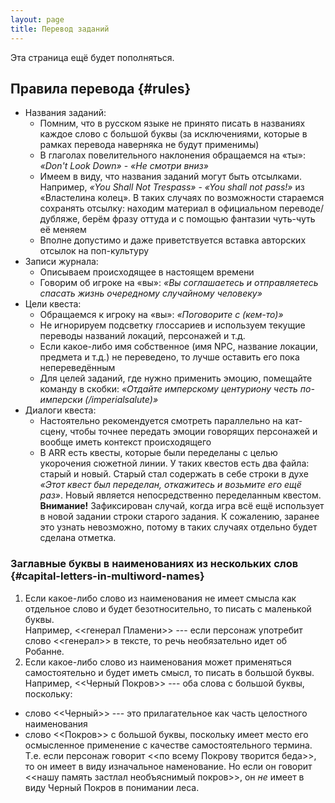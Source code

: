 ```yaml
---
layout: page
title: Перевод заданий
---
```


Эта страница ещё будет пополняться.

## Правила перевода {#rules}
* Названия заданий:
  * Помним, что в русском языке не принято писать в названиях каждое слово с большой буквы (за исключениями, которые в рамках перевода наверняка не будут применимы)
  * В глаголах повелительного наклонения обращаемся на «ты»: _«Don't Look Down»_ - _«Не смотри вниз»_
  * Имеем в виду, что названия заданий могут быть отсылками. Например, _«You Shall Not Trespass»_ - _«You shall not pass!»_ из «Властелина колец». В таких случаях по возможности стараемся сохранять отсылку: находим материал в официальном переводе/дубляже, берём фразу оттуда и с помощью фантазии чуть-чуть её меняем
  * Вполне допустимо и даже приветствуется вставка авторских отсылок на поп-культуру
* Записи журнала:
  * Описываем происходящее в настоящем времени
  * Говорим об игроке на «вы»: _«Вы соглашаетесь и отправляетесь спасать жизнь очередному случайному человеку»_
* Цели квеста:
  * Обращаемся к игроку на «вы»: _«Поговорите с (кем-то)»_
  * Не игнорируем подсветку глоссариев и используем текущие переводы названий локаций, персонажей и т.д.
  * Если какое-либо имя собственное (имя NPC, название локации, предмета и т.д.) не переведено, то лучше оставить его пока непереведённым
  * Для целей заданий, где нужно применить эмоцию, помещайте команду в скобки: _«Отдайте имперскому центуриону честь по-имперски (/imperialsalute)»_
* Диалоги квеста:
  * Настоятельно рекомендуется смотреть параллельно на кат-сцену, чтобы точнее передать эмоции говорящих персонажей и вообще иметь контекст происходящего
  * В ARR есть квесты, которые были переделаны с целью укорочения сюжетной линии. У таких квестов есть два файла: старый и новый. Старый стал содержать в себе строки в духе _«Этот квест был переделан, откажитесь и возьмите его ещё раз»_. Новый является непосредственно переделанным квестом.\
  **Внимание!** Зафиксирован случай, когда игра всё ещё использует в новой задании строки старого задания. К сожалению, заранее это узнать невозможно, потому в таких случаях отдельно будет сделана отметка.

### Заглавные буквы в наименованиях из нескольких слов {#capital-letters-in-multiword-names}
1. Если какое-либо слово из наименования не имеет смысла как отдельное слово и будет безотносительно, то писать с маленькой буквы.\
  Например, <<генерал Пламени>> --- если персонаж употребит слово <<генерал>> в тексте, то речь необязательно идет об Робанне.
2. Если какое-либо слово из наименования может применяться самостоятельно и будет иметь смысл, то писать в большой буквы.\
  Например, <<Черный Покров>> --- оба слова с большой буквы, поскольку:
  * слово <<Черный>> --- это прилагательное как часть целостного наименования
  * слово <<Покров>> с большой буквы, поскольку имеет место его осмысленное применение с качестве самостоятельного термина. Т.е. если персонаж говорит <<по всему Покрову творится беда>>, то он имеет в виду изначальное наменование. Но если он говорит <<нашу память застлал необъяснимый покров>>, он _не_ имеет в виду Черный Покров в понимании леса.